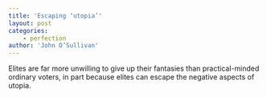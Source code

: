 ```yaml
---
title: 'Escaping ‘utopia’'
layout: post
categories:
    - perfection
author: 'John O’Sullivan'
---
```


Elites are far more unwilling to give up their fantasies than practical-minded ordinary voters, in part because elites can escape the negative aspects of utopia.